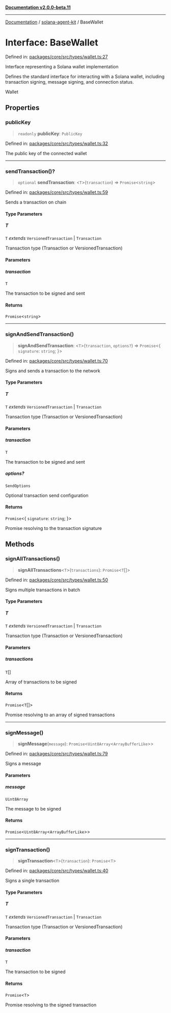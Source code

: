 [**Documentation v2.0.0-beta.11**](../../README.md)

***

[Documentation](../../README.md) / [solana-agent-kit](../README.md) / BaseWallet

# Interface: BaseWallet

Defined in: [packages/core/src/types/wallet.ts:27](https://github.com/scriptscrypt/solana-agent-kit/blob/8d48a57968ef71c6851a44a8efa685e80e815610/packages/core/src/types/wallet.ts#L27)

Interface representing a Solana wallet implementation

Defines the standard interface for interacting with a Solana wallet,
including transaction signing, message signing, and connection status.

 Wallet

## Properties

### publicKey

> `readonly` **publicKey**: `PublicKey`

Defined in: [packages/core/src/types/wallet.ts:32](https://github.com/scriptscrypt/solana-agent-kit/blob/8d48a57968ef71c6851a44a8efa685e80e815610/packages/core/src/types/wallet.ts#L32)

The public key of the connected wallet

***

### sendTransaction()?

> `optional` **sendTransaction**: \<`T`\>(`transaction`) => `Promise`\<`string`\>

Defined in: [packages/core/src/types/wallet.ts:59](https://github.com/scriptscrypt/solana-agent-kit/blob/8d48a57968ef71c6851a44a8efa685e80e815610/packages/core/src/types/wallet.ts#L59)

Sends a transaction on chain

#### Type Parameters

##### T

`T` *extends* `VersionedTransaction` \| `Transaction`

Transaction type (Transaction or VersionedTransaction)

#### Parameters

##### transaction

`T`

The transaction to be signed and sent

#### Returns

`Promise`\<`string`\>

***

### signAndSendTransaction()

> **signAndSendTransaction**: \<`T`\>(`transaction`, `options?`) => `Promise`\<\{ `signature`: `string`; \}\>

Defined in: [packages/core/src/types/wallet.ts:70](https://github.com/scriptscrypt/solana-agent-kit/blob/8d48a57968ef71c6851a44a8efa685e80e815610/packages/core/src/types/wallet.ts#L70)

Signs and sends a transaction to the network

#### Type Parameters

##### T

`T` *extends* `VersionedTransaction` \| `Transaction`

Transaction type (Transaction or VersionedTransaction)

#### Parameters

##### transaction

`T`

The transaction to be signed and sent

##### options?

`SendOptions`

Optional transaction send configuration

#### Returns

`Promise`\<\{ `signature`: `string`; \}\>

Promise resolving to the transaction signature

## Methods

### signAllTransactions()

> **signAllTransactions**\<`T`\>(`transactions`): `Promise`\<`T`[]\>

Defined in: [packages/core/src/types/wallet.ts:50](https://github.com/scriptscrypt/solana-agent-kit/blob/8d48a57968ef71c6851a44a8efa685e80e815610/packages/core/src/types/wallet.ts#L50)

Signs multiple transactions in batch

#### Type Parameters

##### T

`T` *extends* `VersionedTransaction` \| `Transaction`

Transaction type (Transaction or VersionedTransaction)

#### Parameters

##### transactions

`T`[]

Array of transactions to be signed

#### Returns

`Promise`\<`T`[]\>

Promise resolving to an array of signed transactions

***

### signMessage()

> **signMessage**(`message`): `Promise`\<`Uint8Array`\<`ArrayBufferLike`\>\>

Defined in: [packages/core/src/types/wallet.ts:79](https://github.com/scriptscrypt/solana-agent-kit/blob/8d48a57968ef71c6851a44a8efa685e80e815610/packages/core/src/types/wallet.ts#L79)

Signs a message

#### Parameters

##### message

`Uint8Array`

The message to be signed

#### Returns

`Promise`\<`Uint8Array`\<`ArrayBufferLike`\>\>

***

### signTransaction()

> **signTransaction**\<`T`\>(`transaction`): `Promise`\<`T`\>

Defined in: [packages/core/src/types/wallet.ts:40](https://github.com/scriptscrypt/solana-agent-kit/blob/8d48a57968ef71c6851a44a8efa685e80e815610/packages/core/src/types/wallet.ts#L40)

Signs a single transaction

#### Type Parameters

##### T

`T` *extends* `VersionedTransaction` \| `Transaction`

Transaction type (Transaction or VersionedTransaction)

#### Parameters

##### transaction

`T`

The transaction to be signed

#### Returns

`Promise`\<`T`\>

Promise resolving to the signed transaction
